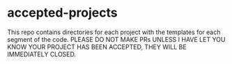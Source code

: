 # accepted-projects
This repo contains directories for each project with the templates for each segment of the code.
PLEASE DO NOT MAKE PRs UNLESS I HAVE LET YOU KNOW YOUR PROJECT HAS BEEN ACCEPTED, THEY WILL BE IMMEDIATELY CLOSED.
